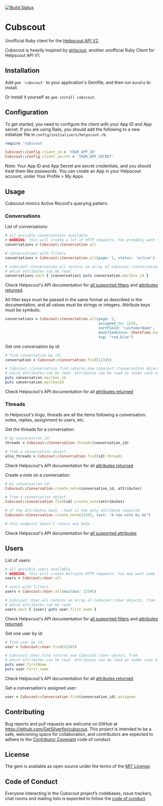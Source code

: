[![Build Status](https://travis-ci.org/GetSilverfin/cubscout.svg?branch=master)](https://travis-ci.org/GetSilverfin/cubscout)

# Cubscout

Unofficial Ruby client for the [Helpscout API V2](https://developer.helpscout.com/mailbox-api/). 

Cubscout is heavily inspired by [girlscout](https://github.com/omise/girlscout), another unofficial Ruby Client for Helpscout API V1.

## Installation

Add `gem 'cubscout'` to your application's Gemfile, and then run `bundle` to install.

Or install it yourself as `gem install cubscout`.

## Configuration

To get started, you need to configure the client with your App ID and App secret. If you are using Rails, you should add the following to a new initializer file in `config/initializers/helpscout.rb`.

```ruby
require 'cubscout'

Cubscout::Config.client_id = 'YOUR_APP_ID'
Cubscout::Config.client_secret = 'YOUR_APP_SECRET'
```

Note: Your App ID and App Secret are secret credentials, and you should treat them like passwords. You can create an App in your Helpscout account, under Your Profile > My Apps.

## Usage

Cubscout mimics Active Record's querying pattern.

### Conversations

List of conversations:

```ruby
# all possible conversations available
# WARNING: this will create a lot of HTTP requests. You probably want some filtering.
conversations = Cubscout::Conversation.all

# conversations with filters
conversations = Cubscout::Conversation.all(page: 1, status: 'active')

# Cubscout::Conversation.all returns an array of Cubscout::Conversation objects, from
# which attributes can be read
conversations.each { |conversation| puts conversation.mailbox_id }
```

Check Helpscout's API documentation for [all supported filters](https://developer.helpscout.com/mailbox-api/endpoints/conversations/list/#url-parameters) and [attributes returned](https://developer.helpscout.com/mailbox-api/endpoints/conversations/list/#response).

All filter keys must be passed in the same format as described in the documentation, and all values must be strings or integers. Attribute keys must be symbols:

```ruby
conversations = Cubscout::Conversation.all(page: 1,
                                           assigned_to: 1234,
                                           sortField: "customerName",
                                           modifiedSince: (DateTime.now - 4).to_time.utc.iso8601,
                                           tag: "red,blue")
```

Get one conversation by id:

```ruby
# find conversation by id:
conversation = Cubscout::Conversation.find(12345)

# Cubscout::Conversation.find returns one Cubscout::Conversation object, from
# which attributes can be read. attributes can be read as snake case or camel case.
puts conversation.mailbox_id
puts conversation.mailboxId
```

Check Helpscout's API documentation for all [attributes returned](https://developer.helpscout.com/mailbox-api/endpoints/conversations/get/#response)

### Threads

In Helpscout's lingo, threads are all the items following a conversation: notes, replies, assignment to users, etc.

Get the threads for a conversation:

```ruby
# by conversation id:
threads = Cubscout::Conversation.threads(conversation_id)

# from a conversation object:
also_threads = Cubscout::Conversation.find(id).threads
```

Check Helpscout's API documentation for all [attributes returned](https://developer.helpscout.com/mailbox-api/endpoints/conversations/threads/list/#response)

Create a note on a conversation:

```ruby
# by conversation id:
Cubscout::Conversation.create_note(conversation_id, attributes)

# from a conversation object:
Cubscout::Conversation.find(id).create_note(attributes)

# of the attributes hash, :text is the only attribute required
Cubscout::Conversation.create_note(12345, text: "A new note by me")

# this endpoint doesn't return any body
```

Check Helpscout's API documentation for [all supported attributes](https://developer.helpscout.com/mailbox-api/endpoints/conversations/threads/note/#request-fields)

## Users

List of users:

```ruby
# all possible users available
# WARNING: this will create multiple HTTP requests. You may want some filtering.
users = Cubscout::User.all

# users with filters
users = Cubscout::User.all(mailbox: 12345)

# Cubscout::User.all returns an array of Cubscout::User objects, from
# which attributes can be read.
users.each { |user| puts user.first_name }
```

Check Helpscout's API documentation for [all supported filters](https://developer.helpscout.com/mailbox-api/endpoints/users/list/#url-parameters) and [attributes returned](https://developer.helpscout.com/mailbox-api/endpoints/users/list/#response).

Get one user by id:

```ruby
# find user by id:
user = Cubscout::User.find(12345)

# Cubscout::User.find returns one Cubscout::User object, from
# which attributes can be read. attributes can be read as snake case or camel case.
puts user.firstName
puts user.first_name
```

Check Helpscout's API documentation for all [attributes returned](https://developer.helpscout.com/mailbox-api/endpoints/users/get/#response)

Get a conversation's assigned user:

```ruby
user = Cubscout::Conversation.find(conversation_id).assignee
```

## Contributing

Bug reports and pull requests are welcome on GitHub at https://github.com/GetSilverfin/cubscout. This project is intended to be a safe, welcoming space for collaboration, and contributors are expected to adhere to the [Contributor Covenant](http://contributor-covenant.org) code of conduct.

## License

The gem is available as open source under the terms of the [MIT License](https://opensource.org/licenses/MIT).

## Code of Conduct

Everyone interacting in the Cubscout project’s codebases, issue trackers, chat rooms and mailing lists is expected to follow the [code of conduct](https://github.com/GetSilverfin/cubscout/blob/master/CODE_OF_CONDUCT.md).
